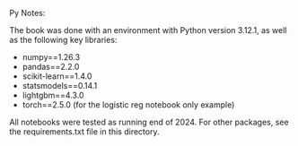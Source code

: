 Py Notes:


The book was done with an environment with Python version 3.12.1, as well as the following key libraries:

- numpy==1.26.3
- pandas==2.2.0
- scikit-learn==1.4.0
- statsmodels==0.14.1
- lightgbm==4.3.0
- torch==2.5.0 (for the logistic reg notebook only example)

All notebooks were tested as running end of 2024. For other packages, see the requirements.txt file in this directory.